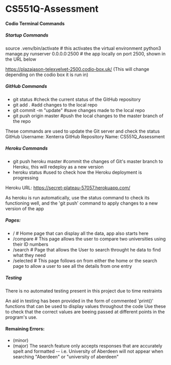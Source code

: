 # CS551Q-Assessment
#### Codio Terminal Commands
##### Startup Commands
source .venv/bin/activate 	# this activates the virtual environment
python3 manage.py runserver 0.0.0.0:2500 #  the app locally  on port 2500, shown in the URL below

https://plazajason-telexvelvet-2500.codio-box.uk/
(This will change depending on the codio box it is run in)

##### GitHub  Commands
- git status              #check the current status of the GitHub repository
- git add .               #add changes to the local repo
- git commit -m "update"  #save changes made to the local repo
- git push origin master  #push the local changes to the master branch of the repo

These commands are used to update the Git server and check the status 
GitHub Username: Xenterra
GitHub Repository Name: CS551Q_Assessment

##### Heroku Commands
- git push heroku master   #commit the changes of Git's master branch to Heroku, this will redeploy as a new version
- heroku status         #used to check how the Heroku deployment is progressing

Heroku URL: https://secret-plateau-57057.herokuapp.com/

As heroku is run automatically, use the status command to check its functioning well, and the 'git push' command to apply changes to a new version of the app

##### Pages:
- /          # Home page that can display all the data, app also starts here
- /compare   # This page allows the user to compare two universities using their ID numbers
- /search    # Page that allows the User to search throught he data to find what they need
- /selected  # This page follows on from either the home or the search page to allow a user to see all the details from one entry

##### Testing
There is no automated testing present in this project due to time restraints 

An aid in testing has been provided in the form of commented 'print()' functions that can be used to display values throughout the code
Use these to check that the correct values are beeing passed at different points in the program's use.

#### Remaining Errors:
- (minor) 
- (major) The search feature only accepts responses that are accurately spelt and formatted
-- i.e. University of Aberdeen will not appear when searching "Aberdeen" or "university of aberdeen"